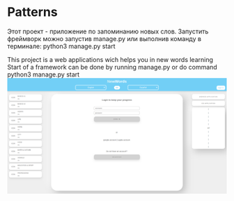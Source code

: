 # Patterns
Этот проект - приложение по запоминанию новых слов.
Запустить фреймворк можно запустив manage.py или выполнив команду в терминале: python3 manage.py start

This project is a web applications wich helps you in new words learning
Start of a framework can be done by running manage.py or do command python3 manage.py start
![API](https://github.com/AleksandrVladimirovichNaumov/Patterns/raw/lesson7-patterns/newwords/screenshot.png)
